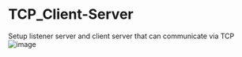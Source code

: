 # TCP_Client-Server
Setup listener server and client server that can communicate via TCP
![image](https://user-images.githubusercontent.com/105601437/202975616-29ade203-d94b-4162-bfb0-6d697dfc56e4.png)
